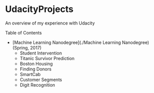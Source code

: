 # UdacityProjects
An overview of my experience with Udacity

Table of Contents
* [Machine Learning Nanodegree](./Machine Learning Nanodegree) (Spring, 2017)
    * Student Intervention
    * Titanic Survivor Prediction
    * Boston Housing
    * Finding Donors
    * SmartCab
    * Customer Segments
    * Digit Recognition

    

